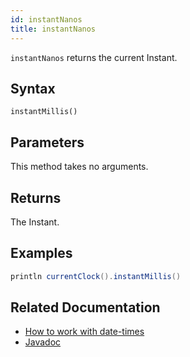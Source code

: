 ```yaml
---
id: instantNanos
title: instantNanos
---
```


`instantNanos` returns the current Instant.

## Syntax

```
instantMillis()
```

## Parameters

This method takes no arguments.

## Returns

The Instant.

## Examples

```groovy order=null
println currentClock().instantMillis()
```

## Related Documentation

- [How to work with date-times](../../../how-to-guides/work-with-date-time.md)
- [Javadoc](<https://deephaven.io/core/javadoc/io/deephaven/base/clock/Clock.html#instantNanos()>)
